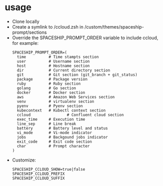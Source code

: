 
# usage
* Clone locally
* Create a symlink to <repo>/ccloud.zsh in <oh-my-zsh dir>/custom/themes/spaceship-prompt/sections
* Override the SPACESHIP_PROMPT_ORDER variable to include ccloud, for example:
  ```
  SPACESHIP_PROMPT_ORDER=(
    time          # Time stampts section
    user          # Username section
    host          # Hostname section
    dir           # Current directory section
    git           # Git section (git_branch + git_status)
    package       # Package version
    ruby          # Ruby section
    golang        # Go section
    docker        # Docker section
    aws           # Amazon Web Services section
    venv          # virtualenv section
    pyenv         # Pyenv section
    kubecontext   # Kubectl context section
    ccloud                # Confluent cloud section
    exec_time     # Execution time
    line_sep      # Line break
    battery       # Battery level and status
    vi_mode       # Vi-mode indicator
    jobs          # Backgound jobs indicator
    exit_code     # Exit code section
    char          # Prompt character
  )
  ``` 
* Customize:
	```
	SPACESHIP_CCLOUD_SHOW=true|false
	SPACESHIP_CCLOUD_PREFIX
	SPACESHIP_CCLOUD_SUFFIX
	```
